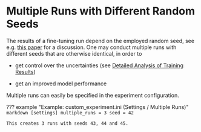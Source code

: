 # Multiple Runs with Different Random Seeds

The results of a fine-tuning run depend on the employed random seed, see e.g. [this paper](TODO) for a discussion. 
One may conduct multiple runs with different seeds that are otherwise identical, in order to 

- get control over the uncertainties (see [Detailed Analysis of Training Results](../detailed_results/))

- get an improved model performance

Multiple runs can easily be specified in the experiment configuration.

??? example "Example: custom_experiment.ini (Settings / Multiple Runs)"
    ``` markdown
    [settings]
    multiple_runs = 3
    seed = 42
    ```
    
    This creates 3 runs with seeds 43, 44 and 45.


